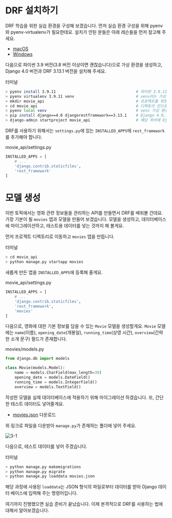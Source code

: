 ﻿# DRF 설치하기

DRF 학습을 위한 실습 환경을 구성해 보겠습니다. 먼저 실습 환경 구성을 위해 pyenv와 pyenv-virtualenv가 필요한데요. 설치가 안된 분들은 아래 레슨들을 먼저 참고해 주세요.

-   [macOS](https://www.codeit.kr/learn/3555)
-   [Windows](https://www.codeit.kr/learn/3556)

  

다음으로 파이썬 3.9 버전(3.8 버전 이상이면 괜찮습니다)으로 가상 환경을 생성하고, Django 4.0 버전과 DRF 3.13.1 버전을 설치해 주세요.

터미널

```bash
> pyenv install 3.9.11                                   # 파이썬 3.9.11 버전 설치
> pyenv virtualenv 3.9.11 venv                           # venv라는 가상 환경 생성
> mkdir movie_api                                        # 프로젝트를 위한 디렉토리(폴더) 생성
> cd movie_api                                           # 디렉토리 안으로 이동
> pyenv local venv                                       # venv 가상 환경 적용
> pip install django==4.0 djangorestframework==3.13.1    # Django 4.0, DRF 3.13.1 설치
> django-admin startproject movie_api                    # 해당 위치에 Django 프로젝트 생성

```

  

DRF를 사용하기 위해서는 `settings.py`에 있는 `INSTALLED_APPS`에 `rest_framework`를 추가해야 합니다.

movie_api/settings.py

```python
INSTALLED_APPS = [
    # ...
    'django.contrib.staticfiles',
    'rest_framework'
]

```

# 모델 생성

이번 토픽에서는 영화 관련 정보들을 관리하는 API를 만들면서 DRF를 배워볼 건데요. 가장 기본이 될 `movies` 앱과 모델을 만들어 보겠습니다. 모델을 생성하고, 데이터베이스에 마이그레이션하고, 테스트용 데이터를 넣는 것까지 해 볼게요.

먼저 프로젝트 디렉토리로 이동하고 `movies` 앱을 만듭니다.

터미널

```bash
> cd movie_api
> python manage.py startapp movies

```

  

새롭게 만든 앱을 `INSTALLED_APPS`에 등록해 줄게요.

movie_api/settings.py

```python
INSTALLED_APPS = [
    # ...
    'django.contrib.staticfiles',
    'rest_framework',
    'movies'
]

```

  

다음으로, 영화에 대한 기본 정보를 담을 수 있는 `Movie` 모델을 생성할게요. `Movie` 모델에는 `name`(이름), `opening_date`(개봉일), `running_time`(상영 시간), `overview`(간략한 소개 문구) 필드가 존재합니다.

movies/models.py

```python
from django.db import models

class Movie(models.Model):
    name = models.CharField(max_length=30)
    opening_date = models.DateField()
    running_time = models.IntegerField()
    overview = models.TextField()

```

  

작성한 모델을 실제 데이터베이스에 적용하기 위해 마이그레이션 하겠습니다. 또, 간단한 테스트 데이터도 넣어줄게요.

-   [movies.json](https://bakey-api.codeit.kr/api/files/resource?root=static&seqId=5826&directory=movies.json&name=movies.json)  다운로드

위 링크로 파일을 다운받아 `manage.py`가 존재하는 폴더에 넣어 주세요.

![3-1](https://bakey-api.codeit.kr/api/files/resource?root=static&seqId=5826&directory=3-1.png&name=3-1.png)  

다음으로, 테스트 데이터를 넣어 주겠습니다.

터미널

```bash
> python manage.py makemigrations
> python manage.py migrate
> python manage.py loaddata movies.json  

```

  

해당 과정에 사용된 `loaddata`는 JSON 형식의 파일로부터 데이터를 받아 Django 데이터 베이스에 입력해 주는 명령어입니다.

여기까지 진행했으면 실습 준비가 끝났습니다. 이제 본격적으로 DRF를 사용하는 법에 대해서 알아보겠습니다.
